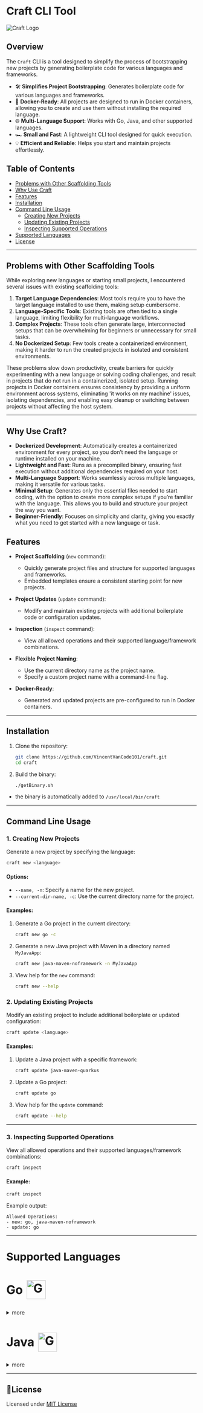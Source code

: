 # **Craft CLI Tool**


![Craft Logo](assets/logo.png)

## **Overview**
The `Craft` CLI is a tool designed to simplify the process of bootstrapping new projects by generating boilerplate code for various languages and frameworks.

- 🛠️ **Simplifies Project Bootstrapping**: Generates boilerplate code for various languages and frameworks.  
- 🐳 **Docker-Ready**: All projects are designed to run in Docker containers, allowing you to create and use them without installing the required language.
- 🌐 **Multi-Language Support**: Works with Go, Java, and other supported languages.  
- 🏎️ **Small and Fast**: A lightweight CLI tool designed for quick execution.  
- 💡 **Efficient and Reliable**: Helps you start and maintain projects effortlessly.  

## **Table of Contents**

- [Problems with Other Scaffolding Tools](#problems-with-other-scaffolding-tools)
- [Why Use Craft](#why-use-craft)
- [Features](#features)
- [Installation](#installation)
- [Command Line Usage](#command-line-usage)
  - [Creating New Projects](#1-creating-new-projects)
  - [Updating Existing Projects](#2-updating-existing-projects)
  - [Inspecting Supported Operations](#3-inspecting-supported-operations)
- [Supported Languages](#supported-languages)
- [License](#license)

---
## Problems with Other Scaffolding Tools

While exploring new languages or starting small projects, I encountered several issues with existing scaffolding tools:

1. **Target Language Dependencies**: Most tools require you to have the target language installed to use them, making setup cumbersome.  
2. **Language-Specific Tools**: Existing tools are often tied to a single language, limiting flexibility for multi-language workflows.  
3. **Complex Projects**: These tools often generate large, interconnected setups that can be overwhelming for beginners or unnecessary for small tasks.  
4. **No Dockerized Setup**: Few tools create a containerized environment, making it harder to run the created projects in isolated and consistent environments.

These problems slow down productivity, create barriers for quickly experimenting with a new language or solving coding challenges, and result in projects that do not run in a containerized, isolated setup. Running projects in Docker containers ensures consistency by providing a uniform environment across systems, eliminating 'it works on my machine' issues, isolating dependencies, and enabling easy cleanup or switching between projects without affecting the host system.

---

## **Why Use Craft?**

- **Dockerized Development**: Automatically creates a containerized environment for every project, so you don’t need the language or runtime installed on your machine.
- **Lightweight and Fast**: Runs as a precompiled binary, ensuring fast execution without additional dependencies required on your host.
- **Multi-Language Support**: Works seamlessly across multiple languages, making it versatile for various tasks.
- **Minimal Setup**: Generates only the essential files needed to start coding, with the option to create more complex setups if you’re familiar with the language. This allows you to build and structure your project the way you want.
- **Beginner-Friendly**: Focuses on simplicity and clarity, giving you exactly what you need to get started with a new language or task.

## **Features**

- **Project Scaffolding** (`new` command):
  - Quickly generate project files and structure for supported languages and frameworks.
  - Embedded templates ensure a consistent starting point for new projects.

- **Project Updates** (`update` command):
  - Modify and maintain existing projects with additional boilerplate code or configuration updates.

- **Inspection** (`inspect` command):
  - View all allowed operations and their supported language/framework combinations.

- **Flexible Project Naming**:
  - Use the current directory name as the project name.
  - Specify a custom project name with a command-line flag.

- **Docker-Ready**:
  - Generated and updated projects are pre-configured to run in Docker containers.

---

## **Installation**

1. Clone the repository:
   ```bash
   git clone https://github.com/VincentVanCode101/craft.git
   cd craft
   ```

2. Build the binary:
   ```bash
   ./getBinary.sh
   ```
  - the binary is automatically added to `/usr/local/bin/craft`
---

## **Command Line Usage**

### **1. Creating New Projects**

Generate a new project by specifying the language:
```bash
craft new <language>
```

#### **Options**:
- `--name, -n`: Specify a name for the new project.
- `--current-dir-name, -c`: Use the current directory name for the project.

#### **Examples**:
1. Generate a Go project in the current directory:
   ```bash
   craft new go -c
   ```

2. Generate a new Java project with Maven in a directory named `MyJavaApp`:
   ```bash
   craft new java-maven-noframework -n MyJavaApp
   ```

3. View help for the `new` command:
   ```bash
   craft new --help
   ```

### **2. Updating Existing Projects**

Modify an existing project to include additional boilerplate or updated configuration:
```bash
craft update <language>
```

#### **Examples**:
1. Update a Java project with a specific framework:
   ```bash
   craft update java-maven-quarkus
   ```

2. Update a Go project:
   ```bash
   craft update go
   ```

3. View help for the `update` command:
   ```bash
   craft update --help
   ```

---

### **3. Inspecting Supported Operations**

View all allowed operations and their supported languages/framework combinations:
```bash
craft inspect
```

#### **Example**:
```bash
craft inspect
```
Example output:
```
Allowed Operations:
- new: go, java-maven-noframework
- update: go
```

---


# **Supported Languages**

<h2 style="display: flex; align-items: center; gap: 10px; font-size: 2rem; font-weight: bold; margin-left: 0;">
  Go <img src="./assets/gopher.png" alt="Go Logo" width="50" style="vertical-align: middle;"/>
</h2>

<details>
<summary>more</summary>

- **Allowed Operations**:
  - `new`: Create a new Go project ([Documentation](./docs/go.md)).
  - `update`: Update an existing Go project ([Documentation](./docs/go.md)).
  
#### **Examples**:
1. Create a new Go project:
   ```bash
   craft new go -c
   ```

2. Update an existing Go project:
   ```bash
   craft update go
   ```

[Learn more about crafting new Go projects](./docs/go.md).

</details>

<h2 style="display: flex; align-items: center; gap: 10px; font-size: 2rem; font-weight: bold; margin-left: 0;">
  Java <img src="./assets/java.svg" alt="Go Logo" width="50" style="vertical-align: middle;"/>
</h2>

<details>
<summary>more</summary>

- **Allowed Build Tools and Frameworks**:
  - **Maven**:
    - `noframework`: Create a Java projects without any specific framework. ([Documentation](./docs/java-maven-noframework.md))
    - `spring`: Coming soon...
    - `quarkus`: Coming soon...
  - **Gradle**:
    - `noframework`: Coming soon...
    - `spring`: Coming soon...
    - `quarkus`: Coming soon...

#### **Examples**:
1. Create a new Java project using Maven:
   ```bash
   craft new java-maven-noframework -c
   ```

2. Update an existing Java project:
   ```bash
   craft update java-maven-noframework
   ```

[Learn more about crafting new Java projects](./docs/java-maven-noframework.md).

</details>

---

## **📜License**

Licensed under [MIT License](./LICENSE)
